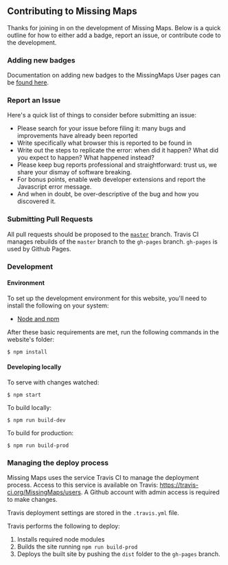 ## Contributing to Missing Maps

Thanks for joining in on the development of Missing Maps. Below is a quick outline for how to either add a badge, report an issue, or contribute code to the development. 

### Adding new badges

Documentation on adding new badges to the MissingMaps User pages can be [found here](https://github.com/AmericanRedCross/osm-stats/blob/master/documentation/Adding_Badges.md).

### Report an Issue

Here's a quick list of things to consider before submitting an issue:

  - Please search for your issue before filing it: many bugs and improvements have already been reported
  - Write specifically what browser this is reported to be found in
  - Write out the steps to replicate the error: when did it happen? What did you expect to happen? What happened instead?
  - Please keep bug reports professional and straightforward: trust us, we share your dismay of software breaking.
  - For bonus points, enable web developer extensions and report the Javascript error message.
  - And when in doubt, be over-descriptive of the bug and how you discovered it.

### Submitting Pull Requests

All pull requests should be proposed to the [`master`](https://github.com/MissingMaps/users/tree/master) branch. Travis CI manages rebuilds of the `master` branch to the `gh-pages` branch. `gh-pages` is used by Github Pages. 

### Development 

#### Environment
To set up the development environment for this website, you'll need to install the following on your system:

- [Node and npm](http://nodejs.org/)

After these basic requirements are met, run the following commands in the website's folder:
```
$ npm install
```

#### Developing locally

To serve with changes watched: 

```
$ npm start
```

To build locally: 

```
$ npm run build-dev
```

To build for production: 

```
$ npm run build-prod
```

### Managing the deploy process

Missing Maps uses the service Travis CI to manage the deployment process. Access to this service is available on Travis: https://travis-ci.org/MissingMaps/users. A Github account with admin access is required to make changes. 

Travis deployment settings are stored in the `.travis.yml` file. 

Travis performs the following to deploy: 

1. Installs required node modules
2. Builds the site running `npm run build-prod`
3. Deploys the built site by pushing the `dist` folder to the `gh-pages` branch. 


